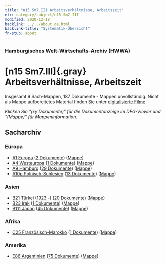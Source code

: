 ```yaml
---
title: "n15 Sm7.III Arbeitsverhältnisse, Arbeitszeit"
etr: category/subject/n15 Sm7.III
modified: 2020-12-18
backlink: ../../about.de.html
backlink-title: "Systematik-Übersicht"
fn-stub: about
---
```


### Hamburgisches Welt-Wirtschafts-Archiv (HWWA)
# [n15 Sm7.III]{.gray}&#8201; Arbeitsverhältnisse, Arbeitszeit&#160; 




Insgesamt 9 Sach-Mappen, 187 Dokumente - Mappen unvollständig.
Nicht als Mappe aufbereitetes Material finden Sie unter [digitalisierte Filme](/film/h1_sh).

_Klicken Sie "(xy Dokumente)" für die Dokumentanzeige im DFG-Viewer und "(Mappe)" für Mappeninformation._

## Sacharchiv




### Europa

- [A1 Europa](../../../geo/about.de.html#A1) (<a href="https://dfg-viewer.de/show/?tx_dlf[id]=https://pm20.zbw.eu/mets/sh/1408xx/140892/1451xx/145170/public.mets.de.xml" target="_blank">2 Dokumente</a>) ([Mappe](http://purl.org/pressemappe20/folder/sh/140892,145170))
- [A4 Westeuropa](../../../geo/about.de.html#A4) (<a href="https://dfg-viewer.de/show/?tx_dlf[id]=https://pm20.zbw.eu/mets/sh/1408xx/140897/1451xx/145170/public.mets.de.xml" target="_blank">1 Dokumente</a>) ([Mappe](http://purl.org/pressemappe20/folder/sh/140897,145170))
- [A9 Hamburg](../../../geo/about.de.html#A9) (<a href="https://dfg-viewer.de/show/?tx_dlf[id]=https://pm20.zbw.eu/mets/sh/1409xx/140905/1451xx/145170/public.mets.de.xml" target="_blank">29 Dokumente</a>) ([Mappe](http://purl.org/pressemappe20/folder/sh/140905,145170))
- [A10p Polnisch-Schlesien](../../../geo/about.de.html#A10p) (<a href="https://dfg-viewer.de/show/?tx_dlf[id]=https://pm20.zbw.eu/mets/sh/1409xx/140951/1451xx/145170/public.mets.de.xml" target="_blank">13 Dokumente</a>) ([Mappe](http://purl.org/pressemappe20/folder/sh/140951,145170))

### Asien

- [B21 Türkei (1923 -)](../../../geo/about.de.html#B21) (<a href="https://dfg-viewer.de/show/?tx_dlf[id]=https://pm20.zbw.eu/mets/sh/1411xx/141111/1451xx/145170/public.mets.de.xml" target="_blank">20 Dokumente</a>) ([Mappe](http://purl.org/pressemappe20/folder/sh/141111,145170))
- [B23 Irak](../../../geo/about.de.html#B23) (<a href="https://dfg-viewer.de/show/?tx_dlf[id]=https://pm20.zbw.eu/mets/sh/1411xx/141113/1451xx/145170/public.mets.de.xml" target="_blank">1 Dokumente</a>) ([Mappe](http://purl.org/pressemappe20/folder/sh/141113,145170))
- [B111 Japan](../../../geo/about.de.html#B111) (<a href="https://dfg-viewer.de/show/?tx_dlf[id]=https://pm20.zbw.eu/mets/sh/1412xx/141272/1451xx/145170/public.mets.de.xml" target="_blank">45 Dokumente</a>) ([Mappe](http://purl.org/pressemappe20/folder/sh/141272,145170))

### Afrika

- [C25 Französisch-Marokko](../../../geo/about.de.html#C25) (<a href="https://dfg-viewer.de/show/?tx_dlf[id]=https://pm20.zbw.eu/mets/sh/1413xx/141358/1451xx/145170/public.mets.de.xml" target="_blank">1 Dokumente</a>) ([Mappe](http://purl.org/pressemappe20/folder/sh/141358,145170))

### Amerika

- [E86 Argentinien](../../../geo/about.de.html#E86) (<a href="https://dfg-viewer.de/show/?tx_dlf[id]=https://pm20.zbw.eu/mets/sh/1416xx/141692/1451xx/145170/public.mets.de.xml" target="_blank">75 Dokumente</a>) ([Mappe](http://purl.org/pressemappe20/folder/sh/141692,145170))


